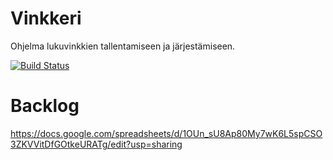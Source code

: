 # Vinkkeri
Ohjelma lukuvinkkien tallentamiseen ja järjestämiseen.

[![Build Status](https://travis-ci.com/nicohi/ryhmaryhma.svg?branch=master)](https://travis-ci.com/nicohi/ryhmaryhma)

# Backlog
https://docs.google.com/spreadsheets/d/1OUn_sU8Ap80My7wK6L5spCSO3ZKVVitDfGOtkeURATg/edit?usp=sharing
